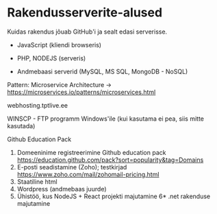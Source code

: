 # Rakendusserverite-alused

Kuidas rakendus jõuab GitHub'i ja sealt edasi serverisse.

- JavaScript (kliendi browseris)

- PHP, NODEJS (serveris)

- Andmebaasi serverid (MySQL, MS SQL, MongoDB - NoSQL)

Pattern: Microservice Architecture -> https://microservices.io/patterns/microservices.html

webhosting.tptlive.ee

WINSCP - FTP programm Windows'ile (kui kasutama ei pea, siis mitte kasutada)

Github Education Pack

1. Domeeninime registreerimine Github education pack https://education.github.com/pack?sort=popularity&tag=Domains  
2. E-posti seadistamine (Zoho); testkirjad https://www.zoho.com/mail/zohomail-pricing.html  
3. Staatiline html
4. Wordpress (andmebaas juurde)
5. Ühistöö, kus NodeJS + React projekti majutamine
6* .net rakenduse majutamine
